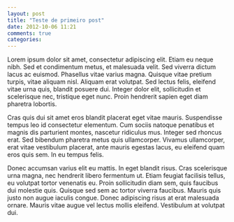 ```yaml
---
layout: post
title: "Teste de primeiro post"
date: 2012-10-06 11:21
comments: true
categories: 
---
```

Lorem ipsum dolor sit amet, consectetur adipiscing elit. Etiam eu neque nibh. Sed et condimentum metus, et malesuada velit. Sed viverra dictum lacus ac euismod. Phasellus vitae varius magna. Quisque vitae pretium turpis, vitae aliquam nisl. Aliquam erat volutpat. Sed lectus felis, eleifend vitae urna quis, blandit posuere dui. Integer dolor elit, sollicitudin et scelerisque nec, tristique eget nunc. Proin hendrerit sapien eget diam pharetra lobortis.

Cras quis dui sit amet eros blandit placerat eget vitae mauris. Suspendisse tempus leo id consectetur elementum. Cum sociis natoque penatibus et magnis dis parturient montes, nascetur ridiculus mus. Integer sed rhoncus erat. Sed bibendum pharetra metus quis ullamcorper. Vivamus ullamcorper, erat vitae vestibulum placerat, ante mauris egestas lacus, eu eleifend quam eros quis sem. In eu tempus felis.

Donec accumsan varius elit eu mattis. In eget blandit risus. Cras scelerisque urna magna, nec hendrerit libero fermentum ut. Etiam feugiat facilisis tellus, eu volutpat tortor venenatis eu. Proin sollicitudin diam sem, quis faucibus dui molestie quis. Quisque sed sem ac tortor viverra faucibus. Mauris quis justo non augue iaculis congue. Donec adipiscing risus at erat malesuada ornare. Mauris vitae augue vel lectus mollis eleifend. Vestibulum at volutpat dui.

<script src="https://gist.github.com/willybarro/e3ad658c2c8351926f46.js"></script>